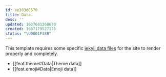 ```yaml
---
id: ee303d6570
title: Data
desc: ''
updated: 1637681360670
created: 1637179527175
status: "\U0001F38B"
---
```


This template requires some specific [jekyll data files](https://jekyllrb.com/docs/datafiles/) for the site to render properly and completely.

- [[feat.theme#Data|Theme data]]
- [[feat.emoji#Data|Emoji data]]
